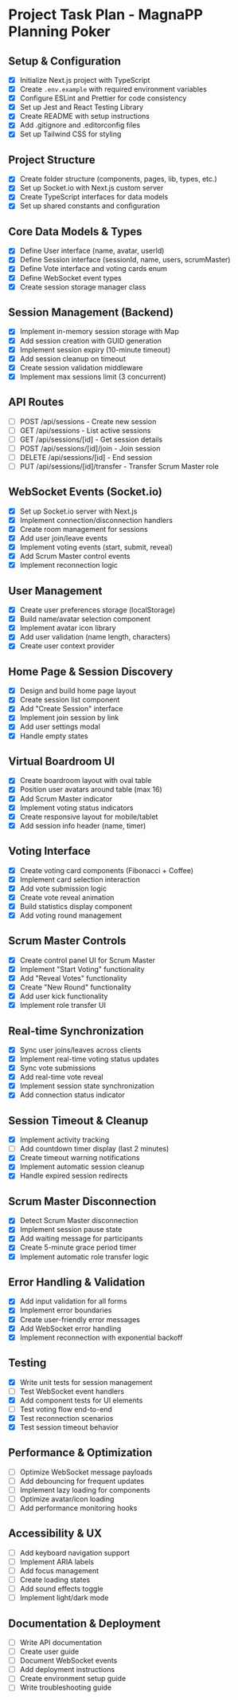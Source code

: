 # Project Task Plan - MagnaPP Planning Poker

## Setup & Configuration
- [x] Initialize Next.js project with TypeScript
- [x] Create `.env.example` with required environment variables
- [x] Configure ESLint and Prettier for code consistency
- [x] Set up Jest and React Testing Library
- [x] Create README with setup instructions
- [x] Add .gitignore and .editorconfig files
- [x] Set up Tailwind CSS for styling

## Project Structure
- [x] Create folder structure (components, pages, lib, types, etc.)
- [x] Set up Socket.io with Next.js custom server
- [x] Create TypeScript interfaces for data models
- [x] Set up shared constants and configuration

## Core Data Models & Types
- [x] Define User interface (name, avatar, userId)
- [x] Define Session interface (sessionId, name, users, scrumMaster)
- [x] Define Vote interface and voting cards enum
- [x] Define WebSocket event types
- [x] Create session storage manager class

## Session Management (Backend)
- [x] Implement in-memory session storage with Map
- [x] Add session creation with GUID generation
- [x] Implement session expiry (10-minute timeout)
- [x] Add session cleanup on timeout
- [x] Create session validation middleware
- [x] Implement max sessions limit (3 concurrent)

## API Routes
- [ ] POST /api/sessions - Create new session
- [ ] GET /api/sessions - List active sessions
- [ ] GET /api/sessions/[id] - Get session details
- [ ] POST /api/sessions/[id]/join - Join session
- [ ] DELETE /api/sessions/[id] - End session
- [ ] PUT /api/sessions/[id]/transfer - Transfer Scrum Master role

## WebSocket Events (Socket.io)
- [x] Set up Socket.io server with Next.js
- [x] Implement connection/disconnection handlers
- [x] Create room management for sessions
- [x] Add user join/leave events
- [x] Implement voting events (start, submit, reveal)
- [x] Add Scrum Master control events
- [x] Implement reconnection logic

## User Management
- [x] Create user preferences storage (localStorage)
- [x] Build name/avatar selection component
- [x] Implement avatar icon library
- [x] Add user validation (name length, characters)
- [x] Create user context provider

## Home Page & Session Discovery
- [x] Design and build home page layout
- [x] Create session list component
- [x] Add "Create Session" interface
- [x] Implement join session by link
- [x] Add user settings modal
- [x] Handle empty states

## Virtual Boardroom UI
- [x] Create boardroom layout with oval table
- [x] Position user avatars around table (max 16)
- [x] Add Scrum Master indicator
- [x] Implement voting status indicators
- [x] Create responsive layout for mobile/tablet
- [x] Add session info header (name, timer)

## Voting Interface
- [x] Create voting card components (Fibonacci + Coffee)
- [x] Implement card selection interaction
- [x] Add vote submission logic
- [x] Create vote reveal animation
- [x] Build statistics display component
- [x] Add voting round management

## Scrum Master Controls
- [x] Create control panel UI for Scrum Master
- [x] Implement "Start Voting" functionality
- [x] Add "Reveal Votes" functionality  
- [x] Create "New Round" functionality
- [x] Add user kick functionality
- [x] Implement role transfer UI

## Real-time Synchronization
- [x] Sync user joins/leaves across clients
- [x] Implement real-time voting status updates
- [x] Sync vote submissions
- [x] Add real-time vote reveal
- [x] Implement session state synchronization
- [x] Add connection status indicator

## Session Timeout & Cleanup
- [x] Implement activity tracking
- [ ] Add countdown timer display (last 2 minutes)
- [x] Create timeout warning notifications
- [x] Implement automatic session cleanup
- [x] Handle expired session redirects

## Scrum Master Disconnection
- [x] Detect Scrum Master disconnection
- [x] Implement session pause state
- [x] Add waiting message for participants
- [x] Create 5-minute grace period timer
- [x] Implement automatic role transfer logic

## Error Handling & Validation
- [x] Add input validation for all forms
- [x] Implement error boundaries
- [x] Create user-friendly error messages
- [x] Add WebSocket error handling
- [x] Implement reconnection with exponential backoff

## Testing
- [x] Write unit tests for session management
- [ ] Test WebSocket event handlers
- [x] Add component tests for UI elements
- [ ] Test voting flow end-to-end
- [x] Test reconnection scenarios
- [x] Test session timeout behavior

## Performance & Optimization
- [ ] Optimize WebSocket message payloads
- [ ] Add debouncing for frequent updates
- [ ] Implement lazy loading for components
- [ ] Optimize avatar/icon loading
- [ ] Add performance monitoring hooks

## Accessibility & UX
- [ ] Add keyboard navigation support
- [ ] Implement ARIA labels
- [ ] Add focus management
- [ ] Create loading states
- [ ] Add sound effects toggle
- [ ] Implement light/dark mode

## Documentation & Deployment
- [ ] Write API documentation
- [ ] Create user guide
- [ ] Document WebSocket events
- [ ] Add deployment instructions
- [ ] Create environment setup guide
- [ ] Write troubleshooting guide